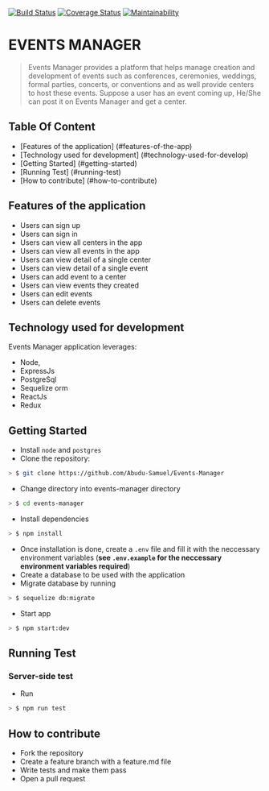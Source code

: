 [![Build Status](https://travis-ci.org/Abudu-Samuel/Events-Manager.svg?branch=develop)](https://travis-ci.org/Abudu-Samuel/Events-Manager)
[![Coverage Status](https://coveralls.io/repos/github/Abudu-Samuel/Events-Manager/badge.svg?branch=develop)](https://coveralls.io/github/Abudu-Samuel/Events-Manager?branch=develop)
[![Maintainability](https://api.codeclimate.com/v1/badges/b3764dff0e8fc2e3fcfd/maintainability)](https://codeclimate.com/github/Abudu-Samuel/Events-Manager/maintainability)


# EVENTS MANAGER 

> Events Manager provides a platform that helps manage creation and development of events such as conferences, ceremonies, weddings, formal parties, concerts, or conventions and as well provide centers to host these events. Suppose a user has an event coming up, He/She can post it on Events Manager and get a center. 

## Table Of Content
* [Features of the application] (#features-of-the-app)
* [Technology used for development] (#technology-used-for-develop)
* [Getting Started] (#getting-started)
* [Running Test] (#running-test)
* [How to contribute] (#how-to-contribute)

## Features of the application
* Users can sign up 
* Users can sign in
* Users can view all centers in the app
* Users can view all events in the app
* Users can view detail of a single center
* Users can view detail of a single event
* Users can add event to a center
* Users can view events they created
* Users can edit events
* Users can delete events

## Technology used for development
Events Manager application leverages:
* Node,
* ExpressJs
* PostgreSql
* Sequelize orm
* ReactJs
* Redux


## Getting Started
- Install  `node` and `postgres` 
- Clone the repository: 
```sh
> $ git clone https://github.com/Abudu-Samuel/Events-Manager
```
- Change directory into events-manager directory
```sh
> $ cd events-manager
```
- Install dependencies 
```sh
> $ npm install
```
- Once installation is done, create a `.env` file and fill it with the neccessary environment variables (**see `.env.example` for the neccessary environment variables required**)
- Create a database to be used with the application
- Migrate database by running
```sh
> $ sequelize db:migrate
```
- Start app
```sh
> $ npm start:dev
```

## Running Test
### Server-side test 
- Run
```sh
> $ npm run test
```
## How to contribute
* Fork the repository
* Create a feature branch with a feature.md file
* Write tests and make them pass
* Open a pull request